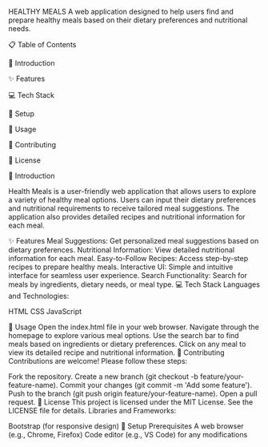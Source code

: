 HEALTHY MEALS
A web application designed to help users find and prepare healthy meals based on their dietary preferences and nutritional needs.

📋 Table of Contents

📖 Introduction

✨ Features

💻 Tech Stack

🚀 Setup

🔧 Usage

🤝 Contributing

📜 License

📖 Introduction

Health Meals is a user-friendly web application that allows users to explore a variety of healthy meal options. Users can input their dietary preferences and nutritional requirements to receive tailored meal suggestions. The application also provides detailed recipes and nutritional information for each meal.

✨ Features
Meal Suggestions: Get personalized meal suggestions based on dietary preferences.
Nutritional Information: View detailed nutritional information for each meal.
Easy-to-Follow Recipes: Access step-by-step recipes to prepare healthy meals.
Interactive UI: Simple and intuitive interface for seamless user experience.
Search Functionality: Search for meals by ingredients, dietary needs, or meal type.
💻 Tech Stack
Languages and Technologies:

HTML
CSS
JavaScript

🔧 Usage
Open the index.html file in your web browser.
Navigate through the homepage to explore various meal options.
Use the search bar to find meals based on ingredients or dietary preferences.
Click on any meal to view its detailed recipe and nutritional information.
🤝 Contributing
Contributions are welcome! Please follow these steps:

Fork the repository.
Create a new branch (git checkout -b feature/your-feature-name).
Commit your changes (git commit -m 'Add some feature').
Push to the branch (git push origin feature/your-feature-name).
Open a pull request.
📜 License
This project is licensed under the MIT License. See the LICENSE file for details.
Libraries and Frameworks:

Bootstrap (for responsive design)
🚀 Setup
Prerequisites
A web browser (e.g., Chrome, Firefox)
Code editor (e.g., VS Code) for any modifications
